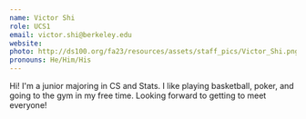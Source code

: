 ```yaml
---
name: Victor Shi
role: UCS1
email: victor.shi@berkeley.edu
website: 
photo: http://ds100.org/fa23/resources/assets/staff_pics/Victor_Shi.png
pronouns: He/Him/His
---
```

Hi! I'm a junior majoring in CS and Stats. I like playing basketball, poker, and going to the gym in my free time. Looking forward to getting to meet everyone!
